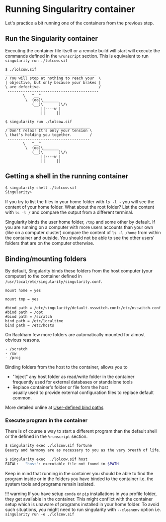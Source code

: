 # Running Singularitry container

Let's practice a bit running one of the containers from the previous step.

## Run the Singularity container

Executing the container file itself or a remote build will start will execute the commands defined in the `%runscript` section. This is equivalent to run `singularity run ./lolcow.sif`

```
$ ./lolcow.sif 
_________________________________________
/ You will stop at nothing to reach your  \
| objective, but only because your brakes |
\ are defective.                          /
 -----------------------------------------
        \   ^__^
         \  (oo)\_______
            (__)\       )\/\
                ||----w |
                ||     ||
```


```
$ singularity run ./lolcow.sif 
 _____________________________________
/ Don't relax! It's only your tension \
\ that's holding you together.        /
 -------------------------------------
        \   ^__^
         \  (oo)\_______
            (__)\       )\/\
                ||----w |
                ||     ||
```


## Getting a shell in the running container

``` bash
$ singularity shell ./lolcow.sif 
Singularity>
```

If you try to list the files in your home folder with `ls -l ~` you will see the content of your home folder. What about the root folder? List the content with `ls -l /` and compare the output from a different terminal. 

Singularity binds the user home folder, `/tmp` and some other by default. If you are running on a computer with more users accounts than your own (like on a computer cluster) compare the content of `ls -l /home` from within the container and outside. You should not be able to see the other users' folders that are on the computer otherwise.

## Binding/mounting folders

By default, Singularity binds these folders from the host computer (your computer) to the container defined in `/usr/local/etc/singularity/singularity.conf`.

``` linenums="1"
mount home = yes

mount tmp = yes

#bind path = /etc/singularity/default-nsswitch.conf:/etc/nsswitch.conf
#bind path = /opt
#bind path = /scratch
bind path = /etc/localtime
bind path = /etc/hosts
```

On Rackham few more folders are automatically mounted for almost obvious reasons.
```
- /scratch
- /sw
- /proj
```

Binding folders from the host to the container, allows you to

- "Inject" any host folder as read/write folder in the container  
  frequently used for external databases or standalone tools
- Replace container's folder or file form the host  
  usually used to provide external configuration files to replace default common.

More detailed online at [User-defined bind paths](https://sylabs.io/guides/3.7/user-guide/bind_paths_and_mounts.html#user-defined-bind-paths)

### Execute program in the container
There is of course a way to start a different program than the default shell or the defined in the `%runscript` section.

``` bash
$ singularity exec ./lolcow.sif fortune
Beauty and harmony are as necessary to you as the very breath of life.

$ singularity exec  ./lolcow.sif host
FATAL:   "host": executable file not found in $PATH
```

Keep in mind that running in the container you should be able to find the program inside or in the folders you have binded to the container i.e. the system tools and programs remain isolated. 

!!! warning
    If you have setup `conda` or `pip` installations in you profile folder, they get available in the container. This  might conflict with the container setup which is unaware of programs installed in your home folder. To avoid such situations, you might need to run singularity with `--cleanenv` option i.e. `singularity run -e ./lolcow.sif`
